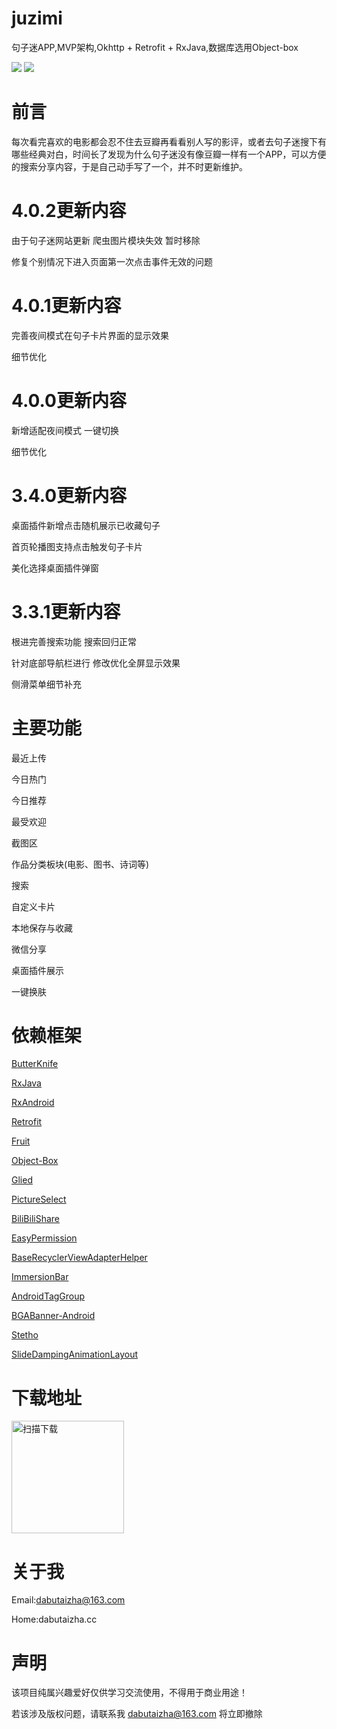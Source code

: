 # juzimi
句子迷APP,MVP架构,Okhttp + Retrofit + RxJava,数据库选用Object-box

![](https://img.shields.io/badge/API-21%2B-green.svg)
![](https://img.shields.io/badge/License-Apache%202.0-blue.svg)

# 前言
每次看完喜欢的电影都会忍不住去豆瓣再看看别人写的影评，或者去句子迷搜下有哪些经典对白，时间长了发现为什么句子迷没有像豆瓣一样有一个APP，可以方便的搜索分享内容，于是自己动手写了一个，并不时更新维护。

# 4.0.2更新内容
由于句子迷网站更新 爬虫图片模块失效 暂时移除

修复个别情况下进入页面第一次点击事件无效的问题

# 4.0.1更新内容
完善夜间模式在句子卡片界面的显示效果

细节优化

# 4.0.0更新内容
新增适配夜间模式 一键切换

细节优化

# 3.4.0更新内容
桌面插件新增点击随机展示已收藏句子

首页轮播图支持点击触发句子卡片

美化选择桌面插件弹窗

# 3.3.1更新内容
根进完善搜索功能 搜索回归正常

针对底部导航栏进行 修改优化全屏显示效果

侧滑菜单细节补充

# 主要功能
最近上传

今日热门

今日推荐

最受欢迎

截图区

作品分类板块(电影、图书、诗词等)

搜索

自定义卡片

本地保存与收藏

微信分享

桌面插件展示

一键换肤

# 依赖框架

[ButterKnife](https://github.com/JakeWharton/butterknife)

[RxJava](https://github.com/ReactiveX/RxJava)

[RxAndroid](https://github.com/ReactiveX/RxAndroid)

[Retrofit](https://github.com/square/retrofit/)

[Fruit](https://github.com/ghuiii/Fruit)

[Object-Box](https://github.com/objectbox/objectbox-java)

[Glied](https://github.com/bumptech/glide)

[PictureSelect](https://github.com/LuckSiege/PictureSelector)

[BiliBiliShare](https://github.com/Bilibili/BiliShare)

[EasyPermission](https://github.com/googlesamples/easypermissions)

[BaseRecyclerViewAdapterHelper](https://github.com/CymChad/BaseRecyclerViewAdapterHelpe)

[ImmersionBar](https://github.com/gyf-dev/ImmersionBar)

[AndroidTagGroup](https://github.com/2dxgujun/AndroidTagGroup)

[BGABanner-Android](https://github.com/bingoogolapple/BGABanner-Android)

[Stetho](https://github.com/facebook/stetho)

[SlideDampingAnimationLayout](https://github.com/dabutaizha/SlideDampingAnimationLayout)

# 下载地址

<img src="https://s2.ax1x.com/2019/02/23/khNN8I.png" width="180" height="180" alt="扫描下载"/>

# 关于我

Email:dabutaizha@163.com

Home:dabutaizha.cc

# 声明

该项目纯属兴趣爱好仅供学习交流使用，不得用于商业用途！

若该涉及版权问题，请联系我 dabutaizha@163.com 将立即撤除

